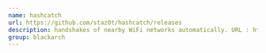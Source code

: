 ```yaml
---
name: hashcatch
url: https://github.com/staz0t/hashcatch/releases
description: handshakes of nearby WiFi networks automatically. URL : https://github.com/staz0t/hashcatch/releases Groups : blackarch blackarch-wireless blackarch-cracker
group: blackarch
---
```

